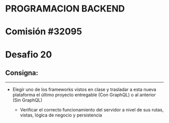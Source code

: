 # PROGRAMACION BACKEND

# Comisión #32095

# Desafio 20

## Consigna:

---

- Elegír uno de los frameworks vistos en clase y trasladar a esta nueva plataforma el último proyecto entregable (Con GraphQL) o al anterior (Sin GraphQL)

  - Verificar el correcto funcionamiento del servidor a nivel de sus rutas, vistas, lógica de negocio y persistencia
